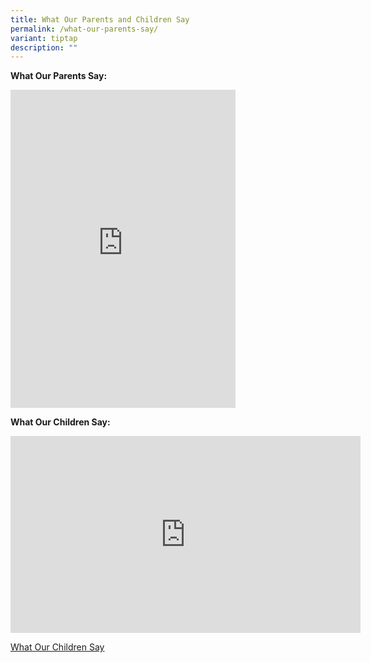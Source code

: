 ```yaml
---
title: What Our Parents and Children Say
permalink: /what-our-parents-say/
variant: tiptap
description: ""
---
```

<p><strong>What Our Parents Say:</strong>
</p>
<div class="iframe-wrapper">
<iframe height="509" width="360" allowfullscreen="true" frameborder="0" src="https://docs.google.com/presentation/d/e/2PACX-1vS0oPe0TYy8MfsbKdygAOKO8yS4qICEA3_lGrk0aXXWw7EVT7OWGy2DCSVzFDjaDWXrDgSbSy66DD0X/embed?start=false&amp;loop=true&amp;delayms=60000"></iframe>
</div>
<p><strong>What Our Children Say:</strong>
</p>
<div class="iframe-wrapper">
<iframe height="315" width="560" allowfullscreen="true" frameborder="0" src="https://www.youtube.com/embed/FRPsG17GGnI?si=4bvkS2lVW1iuhaZF"></iframe>
</div>
<p><a href="https://youtu.be/FRPsG17GGnI" rel="noopener nofollow" target="_blank">What Our Children Say</a>
</p>
<p></p>